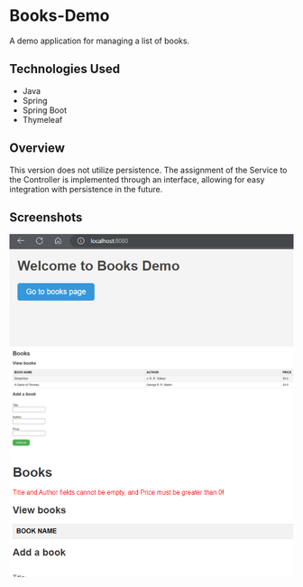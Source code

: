 # Books-Demo
A demo application for managing a list of books.

## Technologies Used
- Java
- Spring
- Spring Boot
- Thymeleaf

## Overview
This version does not utilize persistence. The assignment of the Service to the Controller is implemented through an interface, allowing for easy integration with persistence in the future.

## Screenshots
![Welcome Screen](images/image1.png)
![Main App](images/image2.png)
![Exception - Empty field](images/image3.png)
